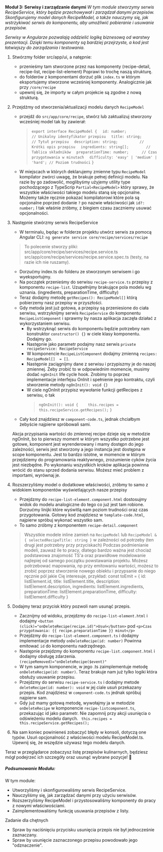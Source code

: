 **Moduł 3: Serwisy i zarządzanie danymi**
_W tym module stworzymy serwis RecipeService, który będzie przechowywał i zarządzał danymi przepisów. Skonfigurujemy model danych RecipeModel, a także nauczymy się, jak wstrzykiwać serwis do komponentu, aby umożliwić pobieranie i usuwanie przepisów._

_Serwisy w Angularze pozwalają oddzielić logikę biznesową od warstwy prezentacji. Dzięki temu komponenty są bardziej przejrzyste, a kod jest łatwiejszy do zarządzania i testowania._

1. Stwórzmy folder src/app/ui, a natępnie:
    * przenieśmy tam stworzone przez nas komponenty (recipe-detail, recipe-list, recipe-list-element) Poprawi to trochę naszą strukturę.
    * do folderów z komponentami dorzuć plik `index.ts` w którym eksportujemy stworzone wcześniej komponenty. Analogicznie jak przy `/core/recipe`
    * upewnij się, że importy w całym projekcie są zgodne z nową strukturą.
  
2. Przejdźmy od stworzenia/aktualizacji modelu danych `RecipeModel`
    * przejdź do `src/app/core/recipe`, stwórz lub zaktualizuj stworzony wcześniej model tak by zawierał:
        > `export interface RecipeModel {`
        > `  id: number;                   // Unikalny identyfikator przepisu`
        > `  title: string;                // Tytuł przepisu`
        > `  description: string;          // Krótki opis przepisu`
        > `  ingredients: string[];        // Tablica składników`
        > `  preparationTime: number;      // Czas przygotowania w minutach`
        > `  difficulty: 'easy' | 'medium' | 'hard'; // Poziom trudności`
        > `}`
    * W miejscach w których deklarujemy zmienne typu `RecipeModel` kompilator zwórci uwagę, że brakuje pełnej definicji modelu.
        Na razie by go zadowolić, moglibyśmy użyjemy utility type pochodzącego z TypeScrip `Partial<RecipeModel>` który sprawy, że wszystkie właściwości takiego modelu staną się opcjonalne.
        Możemy także ręcznie pokazać kompilatorowi które pola są opcjonalne poprzed dodanie `?` po nazwie właściwości jak
        `id?: number;`
        I tak właśnie zróbmy, z biegiem czasu zaczniemy usuwać opcjonalności.

3. Następnie stwórzmy serwis RecipeService
    * W terminalu, będąc w folderze projektu utwórz serwis za pomocą Angular CLI:
    `ng generate service core/recipe/services/recipe`
    
    >To polecenie stworzy pliki:
    >src/app/core/recipe/services/recipe.service.ts
    >src/app/core/recipe/services/recipe.service.spec.ts (testy, na razie ich nie ruszamy).

    * Dorzućmy index.ts do folderu ze stworzonym serwisem i go wyeksportujmy.
    * Na początek przenieśmy do serwisu `recipe-service.ts`  przepisy z komponentu `recipe-list`. Uzupełnijmy brakujące pola modelu wg uznania. (ingredients, preparationTime, difficulty)
    * Teraz dodajmy metodę `getRecipes(): RecipeModel[]` którą pobierzemy nasz przepisy w przyszłości.
    * Gdy metoda jest już gotowa, a przepisy są przeniesione do ciała serwisu, wstrzyknijmy serwis `RecipeService` do komponentu `RecipeListComponent` i sprawmy by nasza aplikacja zaczęła działać z wykorzystaniem serwisu.
      * By wstrzyknąć serwis do komponentu będzie potrzebny nam konstruktor `constructor() {}` w ciele klasy komponentu. Dodajmy go.
      * Następnie jako parametr podajmy nasz serwis `private recipeService: RecipeService`
      * W komponencie `RecipeListComponent` dodajmy zmienną `recipes: RecipeModel[]  = []`.
      * Następnie zaciągnijmy dane z serwisu i przypiszmy je do naszej zmiennej. Żeby zrobić to w odpowiednim momencie, musimy dodać `ngOnInit` life cycle hook.
        Zrobimy to poprzez implementacje interfejsu OnInit i spełnienie jego kontraktu, czyli stworzenie metody `ngOnInit(): void {}`
      * W ciele ngOnInit przypisz wywołanie funkcji getRecipes z serwisu, o tak
        > `ngOnInit(): void {`
        > `    this.recipes =  this.recipeService.getRecipes();`
        > `}`
    * Cały kod znajdziesz w `component-code.ts`, jednak chciałbym żebyście najpierw spróbowali sami.

    Akcja przypisania wartości do zmiennej recipe dzieje się w metodzie ngOnInit, bo to pierwszy moment w którym wszystko potrzebne jest gotowe, komponent jest wyrenderowany i mamy dostępn do jego zależności, serwis jest stworzony a jego instancja jest dostępna w scope komponentu.
    Jest to bardzo istotne, w momencie w którym przejdziemy do programowania reaktywnego, zrozumienie cyków życia jest niezbędne.
    Po wykonaniu wszystkich kroków aplikacja powinna wrócić do stanu sprzed dodania serwisu.
    Możesz mieć problem z importami, wyrównaj je.

4. Rozszerzyliśmy model o dodatkowe właściwości, zróbmy to samo z widokiem komponentów wyświetlających nasze przepisy
    *  Przejdzmy do `recipe-list-element.component.html` dostosujmy widok do modelu analogiczne do tego co już jest tam robione. Dorzućmy linijki które wyświtlą nam poziom trudności oraz czas przygotowania. Gotowy kod znajdziesz w `template-code.html`, najpierw spróbuj wykonać wszystko sam.
    *  To samo zróbmy z komponentem `recipe-detail.component`
    
    > Wszystkie modele inline zamień na `RecipeModel` lub `RecipeModel & { selectedRecipeTitle: string }` w zależności od potrzeby (ten drugi jest potrzebny przy przyciskach)
    > Podczas podmienianie modeli, zauważ ile to pracy, dlatego bardzo ważna jest chociaż podstawowa znajomość TS'a oraz prawidłowe modelowanie najlepiej od samego początku powstawania projektu.
    > Możesz potrzebować mapowania, np przy emitowaniu wartości, możesz to zrobić poprzez stworzenie nowego obiektu i przypsanie do niego ręcznie pól jakie Cię interesuje, przykład:
    const toEmit = {
      id: listElement.id,
      title: listElement.title,
      description: listElement.description,
      ingredients: listElement.ingredients,
      preparationTime: listElement.preparationTime,
      difficulty: listElement.difficulty
    }
    

5. Dodajmy teraz przycisk który pozwoli nam usunąć przepis.
    * Zacznijmy od widoku, przejdzmy do `recipe-list-element.html` i dodajmy `<button (click)="onDeleteRecipe(recipe.id)">Usuń</button>` pod  `<p>Czas przygotowania: {{ recipe.preparationTime }} minut</p>`
    * Przejdzmy do `recipe-list-element.component.ts` i dodajmy implementacje metody `onDeleteRecipe(id: number)` Powinna emitować `id` do komponentu nadrzędnego.
    * Następnie przejdzmy do komponentu `recipe-list.component.html` i dodajmy obsługę zdarzenia. `(recipeRemoved)="onDeleteRecipe($event)"`
    * W tym samym komponencie, w jego .ts zaimplementuje metodę `onDeleteRecipe(id: number)`. Teraz brakuje nam już tylko logiki która obsłuży usuwanie przepisu.
    * Przejdzmy do serwisu `recipe-service.ts` i dodajmy metode `deleteRecipe(id: number): void` w jej ciale usuń przekazany przepis. Kod znajdziesz w `component-code.ts` jednak spróbuj najpierw sam.
    * Gdy już mamy gotową metodę, wywołajmy ja w metodzie `onDeleteRecipe` w komponencie `recipe-listcomponent.ts`, przekazując id jako parametr.
    Nie zapomnij przy akcji usunięcia o odświeżeniu modelu danych. ` this.recipes = this.recipeService.getRecipes();`

6. Na sam koniec powinieneś zobaczyć błędy w konsoli, dotyczą one typów. Usuń opcjonalność z właściwości modelu RecipeModel.ts. Upewnij się, że wszędzie używasz tego modelu danych.




Teraz w przeglądarce zobaczysz listę przepisów kulinarnych, będziesz mógł podejrzeć ich szczegóły oraz usunąć wybrane pozycje! 🎉

##### Podsumowanie Modułu:
W tym module:

* Utworzyliśmy i skonfigurowaliśmy serwis RecipeService.
* Nauczyliśmy się, jak zarządzać danymi przy użyciu serwisów.
* Rozszerzyliśmy RecipeModel i przystosowaliśmy komponenty do pracy z nowymi właściwościami.
* Zaimplementowaliśmy funkcję usuwania przepisów z listy.


Zadanie dla chętnych
* Spraw by naciśnięciu przycisku usunięcia przepis nie był jednocześnie zaznaczany.
* Spraw by usunięcie zaznaczonego przepisu powodowało jego "odznaczenie".